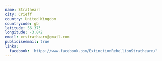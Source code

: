 ```yaml
---
name: Strathearn
city: Crieff
country: United Kingdom
countrycode: gb
latitude: 56.375
longitude: -3.842
email: xrstrathearn@gmail.com
publiciseemail: true
links:
  facebook: 'https://www.facebook.com/ExtinctionRebellionStrathearn/'
---
```


